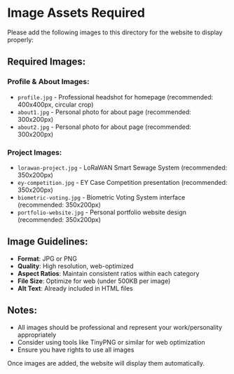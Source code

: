 # Image Assets Required

Please add the following images to this directory for the website to display properly:

## Required Images:

### Profile & About Images:
- `profile.jpg` - Professional headshot for homepage (recommended: 400x400px, circular crop)
- `about1.jpg` - Personal photo for about page (recommended: 300x200px)
- `about2.jpg` - Personal photo for about page (recommended: 300x200px)

### Project Images:
- `lorawan-project.jpg` - LoRaWAN Smart Sewage System (recommended: 350x200px)
- `ey-competition.jpg` - EY Case Competition presentation (recommended: 350x200px)
- `biometric-voting.jpg` - Biometric Voting System interface (recommended: 350x200px)
- `portfolio-website.jpg` - Personal portfolio website design (recommended: 350x200px)

## Image Guidelines:
- **Format**: JPG or PNG
- **Quality**: High resolution, web-optimized
- **Aspect Ratios**: Maintain consistent ratios within each category
- **File Size**: Optimize for web (under 500KB per image)
- **Alt Text**: Already included in HTML files

## Notes:
- All images should be professional and represent your work/personality appropriately
- Consider using tools like TinyPNG or similar for web optimization
- Ensure you have rights to use all images

Once images are added, the website will display them automatically.
